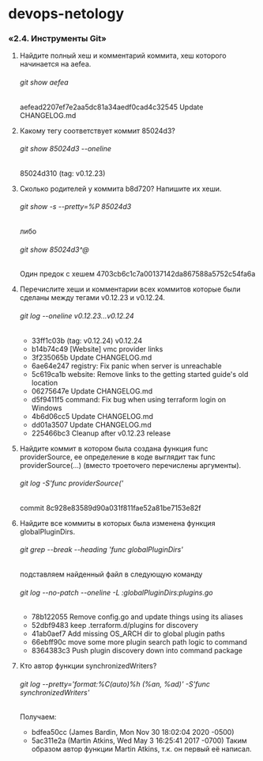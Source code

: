 # devops-netology

### «2.4. Инструменты Git»

1. Найдите полный хеш и комментарий коммита, хеш которого начинается на aefea.
    ###### git show aefea
    aefead2207ef7e2aa5dc81a34aedf0cad4c32545
    Update CHANGELOG.md
    
2. Какому тегу соответствует коммит 85024d3?
    ###### git show 85024d3 --oneline
    85024d310 (tag: v0.12.23)
    
3. Сколько родителей у коммита b8d720? Напишите их хеши.
    ###### git show -s --pretty=%P 85024d3
    либо
    ###### git show 85024d3^@
    Один предок с хешем 4703cb6c1c7a00137142da867588a5752c54fa6a
    
4. Перечислите хеши и комментарии всех коммитов которые были сделаны между тегами v0.12.23 и v0.12.24.
    ###### git log --oneline v0.12.23...v0.12.24
    - 33ff1c03b (tag: v0.12.24) v0.12.24
    - b14b74c49 [Website] vmc provider links
    - 3f235065b Update CHANGELOG.md
    - 6ae64e247 registry: Fix panic when server is unreachable
    - 5c619ca1b website: Remove links to the getting started guide's old location
    - 06275647e Update CHANGELOG.md
    - d5f9411f5 command: Fix bug when using terraform login on Windows
    - 4b6d06cc5 Update CHANGELOG.md
    - dd01a3507 Update CHANGELOG.md
    - 225466bc3 Cleanup after v0.12.23 release
    
5. Найдите коммит в котором была создана функция func providerSource, ее определение в коде выглядит так func providerSource(...) (вместо троеточего перечислены аргументы).
    ###### git log -S'func providerSource('
    commit 8c928e83589d90a031f811fae52a81be7153e82f
    
6. Найдите все коммиты в которых была изменена функция globalPluginDirs.
    ###### git grep --break --heading 'func globalPluginDirs'
    подставляем найденный файл в следующую команду
    ###### git log --no-patch --oneline -L :globalPluginDirs:plugins.go
    - 78b122055 Remove config.go and update things using its aliases
    - 52dbf9483 keep .terraform.d/plugins for discovery
    - 41ab0aef7 Add missing OS_ARCH dir to global plugin paths
    - 66ebff90c move some more plugin search path logic to command
    - 8364383c3 Push plugin discovery down into command package
    
 7. Кто автор функции synchronizedWriters?
    ###### git log --pretty='format:%C(auto)%h (%an, %ad)' -S'func synchronizedWriters'
    Получаем:
    - bdfea50cc (James Bardin, Mon Nov 30 18:02:04 2020 -0500)
    - 5ac311e2a (Martin Atkins, Wed May 3 16:25:41 2017 -0700)
    Таким образом автор функции Martin Atkins, т.к. он первый её написал.
